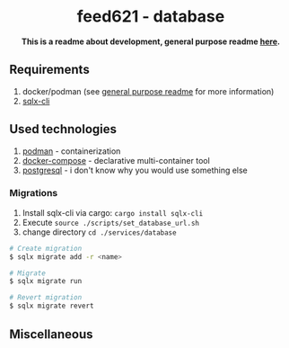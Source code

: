 <div align="center">
  <h1>feed621 - database</h1>
  <p>
    <strong>This is a readme about development, general purpose readme <a href="../../README.md">here</a>.</strong>
  </p>
</div>

## Requirements

1. docker/podman (see [general purpose readme](../../README.md) for more information)
2. [sqlx-cli](https://github.com/launchbadge/sqlx/blob/main/sqlx-cli/README.md)

## Used technologies

1. [podman](https://podman.io) - containerization
2. [docker-compose](https://github.com/docker/compose) - declarative multi-container tool
3. [postgresql](https://www.postgresql.org) - i don't know why you would use something else

### Migrations

1. Install sqlx-cli via cargo: `cargo install sqlx-cli`
2. Execute `source ./scripts/set_database_url.sh`
3. change directory `cd ./services/database`

```bash
# Create migration
$ sqlx migrate add -r <name>

# Migrate
$ sqlx migrate run

# Revert migration
$ sqlx migrate revert
```

## Miscellaneous
